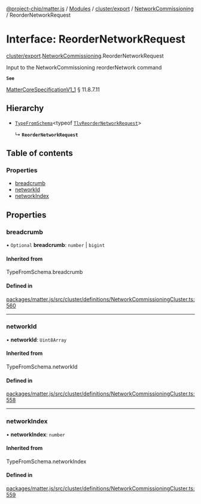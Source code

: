 [@project-chip/matter.js](../README.md) / [Modules](../modules.md) / [cluster/export](../modules/cluster_export.md) / [NetworkCommissioning](../modules/cluster_export.NetworkCommissioning.md) / ReorderNetworkRequest

# Interface: ReorderNetworkRequest

[cluster/export](../modules/cluster_export.md).[NetworkCommissioning](../modules/cluster_export.NetworkCommissioning.md).ReorderNetworkRequest

Input to the NetworkCommissioning reorderNetwork command

**`See`**

[MatterCoreSpecificationV1_1](spec_export.MatterCoreSpecificationV1_1.md) § 11.8.7.11

## Hierarchy

- [`TypeFromSchema`](../modules/tlv_export.md#typefromschema)\<typeof [`TlvReorderNetworkRequest`](../modules/cluster_export.NetworkCommissioning.md#tlvreordernetworkrequest)\>

  ↳ **`ReorderNetworkRequest`**

## Table of contents

### Properties

- [breadcrumb](cluster_export.NetworkCommissioning.ReorderNetworkRequest.md#breadcrumb)
- [networkId](cluster_export.NetworkCommissioning.ReorderNetworkRequest.md#networkid)
- [networkIndex](cluster_export.NetworkCommissioning.ReorderNetworkRequest.md#networkindex)

## Properties

### breadcrumb

• `Optional` **breadcrumb**: `number` \| `bigint`

#### Inherited from

TypeFromSchema.breadcrumb

#### Defined in

[packages/matter.js/src/cluster/definitions/NetworkCommissioningCluster.ts:560](https://github.com/project-chip/matter.js/blob/3adaded6/packages/matter.js/src/cluster/definitions/NetworkCommissioningCluster.ts#L560)

___

### networkId

• **networkId**: `Uint8Array`

#### Inherited from

TypeFromSchema.networkId

#### Defined in

[packages/matter.js/src/cluster/definitions/NetworkCommissioningCluster.ts:558](https://github.com/project-chip/matter.js/blob/3adaded6/packages/matter.js/src/cluster/definitions/NetworkCommissioningCluster.ts#L558)

___

### networkIndex

• **networkIndex**: `number`

#### Inherited from

TypeFromSchema.networkIndex

#### Defined in

[packages/matter.js/src/cluster/definitions/NetworkCommissioningCluster.ts:559](https://github.com/project-chip/matter.js/blob/3adaded6/packages/matter.js/src/cluster/definitions/NetworkCommissioningCluster.ts#L559)
